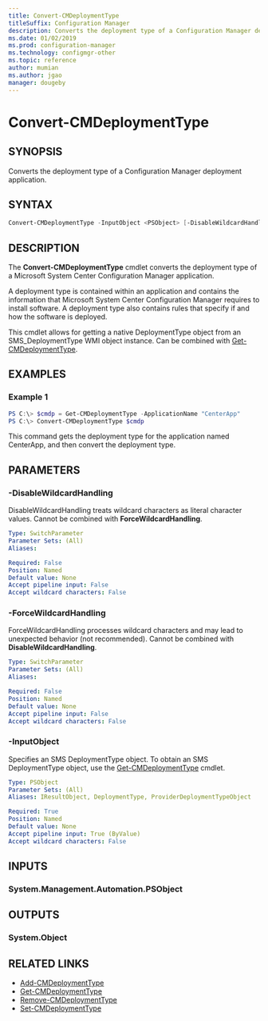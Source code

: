 ```yaml
---
title: Convert-CMDeploymentType
titleSuffix: Configuration Manager
description: Converts the deployment type of a Configuration Manager deployment application.
ms.date: 01/02/2019
ms.prod: configuration-manager
ms.technology: configmgr-other
ms.topic: reference
author: mumian
ms.author: jgao
manager: dougeby
---
```


# Convert-CMDeploymentType

## SYNOPSIS

Converts the deployment type of a Configuration Manager deployment application.

## SYNTAX

```powershell
Convert-CMDeploymentType -InputObject <PSObject> [-DisableWildcardHandling] [-ForceWildcardHandling]
```

## DESCRIPTION

The **Convert-CMDeploymentType** cmdlet converts the deployment type of a Microsoft System Center Configuration Manager application.

A deployment type is contained within an application and contains the information that Microsoft System Center Configuration Manager requires to install software.
A deployment type also contains rules that specify if and how the software is deployed.

This cmdlet allows for getting a native DeploymentType object from an SMS_DeploymentType WMI object instance. Can be combined with [Get-CMDeploymentType](Get-CMDeploymentType.md).

## EXAMPLES

### Example 1

```powershell
PS C:\> $cmdp = Get-CMDeploymentType -ApplicationName "CenterApp"
PS C:\> Convert-CMDeploymentType $cmdp
```

This command gets the deployment type for the application named CenterApp, and then convert the deployment type.

## PARAMETERS

### -DisableWildcardHandling

DisableWildcardHandling treats wildcard characters as literal character values. Cannot be combined with **ForceWildcardHandling**.

```yaml
Type: SwitchParameter
Parameter Sets: (All)
Aliases:

Required: False
Position: Named
Default value: None
Accept pipeline input: False
Accept wildcard characters: False
```

### -ForceWildcardHandling

ForceWildcardHandling processes wildcard characters and may lead to unexpected behavior (not recommended). Cannot be combined with **DisableWildcardHandling**.

```yaml
Type: SwitchParameter
Parameter Sets: (All)
Aliases:

Required: False
Position: Named
Default value: None
Accept pipeline input: False
Accept wildcard characters: False
```

### -InputObject

Specifies an SMS DeploymentType object. To obtain an SMS DeploymentType object, use the [Get-CMDeploymentType](Get-CMDeploymentType.md) cmdlet.

```yaml
Type: PSObject
Parameter Sets: (All)
Aliases: IResultObject, DeploymentType, ProviderDeploymentTypeObject

Required: True
Position: Named
Default value: None
Accept pipeline input: True (ByValue)
Accept wildcard characters: False
```

## INPUTS

### System.Management.Automation.PSObject

## OUTPUTS

### System.Object

## RELATED LINKS

* [Add-CMDeploymentType](Add-CMDeploymentType.md)
* [Get-CMDeploymentType](Add-CMDeploymentType.md)
* [Remove-CMDeploymentType](Remove-CMDeploymentType.md)
* [Set-CMDeploymentType](Set-CMDeploymentType.md)
